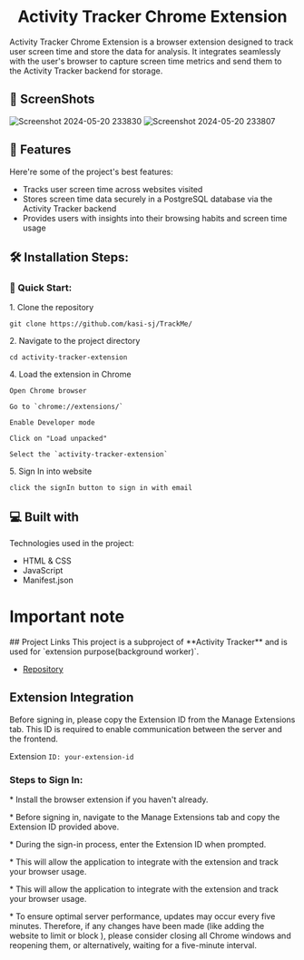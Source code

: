 <h1 align="center" id="title">Activity Tracker Chrome Extension</h1>

<p id="description">Activity Tracker Chrome Extension is a browser extension designed to track user screen time and store the data for analysis. It integrates seamlessly with the user's browser to capture screen time metrics and send them to the Activity Tracker backend for storage.</p>


<h2>📱 ScreenShots</h2>

![Screenshot 2024-05-20 233830](https://github.com/kasi-sj/activity-tracker-extension/assets/110708280/a2ca1b96-5eb9-4f4d-8045-eaf363dca02c)
![Screenshot 2024-05-20 233807](https://github.com/kasi-sj/activity-tracker-extension/assets/110708280/ba0e5cdf-0bd9-4b58-8313-202700aa5400)

  
<h2>🧐 Features</h2>

Here're some of the project's best features:

*   Tracks user screen time across websites visited
*   Stores screen time data securely in a PostgreSQL database via the Activity Tracker backend
*   Provides users with insights into their browsing habits and screen time usage

<h2>🛠️ Installation Steps:</h2>

<h3>🚀 Quick Start:</h3>
<p>1. Clone the repository</p>

```
git clone https://github.com/kasi-sj/TrackMe/
```

<p>2. Navigate to the project directory</p>

```
cd activity-tracker-extension
```

<p>4. Load the extension in Chrome</p>

```
Open Chrome browser
```

```
Go to `chrome://extensions/`
```

```
Enable Developer mode
```

```
Click on "Load unpacked"
```

```
Select the `activity-tracker-extension` 
```

<p>5. Sign In into website</p>

```
click the signIn button to sign in with email
```

  
  
<h2>💻 Built with</h2>

Technologies used in the project:

*   HTML & CSS
*   JavaScript
*   Manifest.json

<h1>Important note</h1>
## Project Links
This project is a subproject of **Activity Tracker** and is used for `extension purpose(background worker)`.

- [Repository](https://github.com/kasi-sj/TrackMe/)

<h2>Extension Integration</h2>
<p>
Before signing in, please copy the Extension ID from the Manage Extensions tab. This ID is required to enable communication between the server and the frontend.
</p>

Extension `ID: your-extension-id`

<h3>
Steps to Sign In:
</h3>
<p>
*  Install the browser extension if you haven't already.
</p>
<p>
*  Before signing in, navigate to the Manage Extensions tab and copy the Extension ID provided above.
</p>
<p>
*  During the sign-in process, enter the Extension ID when prompted.
</p>

<p>
  *  This will allow the application to integrate with the extension and track your browser usage.
</p>

<p>
*  This will allow the application to integrate with the extension and track your browser usage.
</p>

<p>
*  To ensure optimal server performance, updates may occur every five minutes. Therefore, if any changes have been made (like adding the website to limit or block ), please consider closing all Chrome windows and reopening them, or alternatively, waiting for a five-minute interval.
</p>
